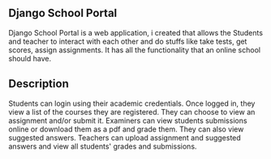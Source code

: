 ## Django School Portal

Django School Portal is a web application, i created that allows the Students and teacher to interact with each other and do stuffs like take tests, get scores, assign assignments. It has all the functionality that an online school should have.

## Description

Students can login using their academic credentials. Once logged in, they view a list of the courses they are registered. They can choose to view an assignment and/or submit it.
Examiners can view students submissions online or download them as a pdf and grade them. They can also view suggested answers.
Teachers can upload assignment and suggested answers and view all students' grades and submissions.


